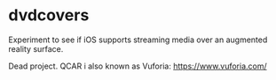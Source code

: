 # dvdcovers
Experiment to see if iOS supports streaming media over an augmented reality surface.

Dead project. QCAR i also known as Vuforia: https://www.vuforia.com/
